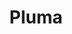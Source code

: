 ---
title: Pluma
date: 
draft: false

# descripcion
description : Argo colgante de plata

materials: Plata 925

color: Plateado

dimensions: 0,7cm x 3,5cm

code: 01-01-0319

type: "Aros"

categories: []

price: $1.840,00

# Images
# first image will be shown in the product page
images:
  # - image: "images/path_to_image"
  # La ubicacion de las imagenes es imagenes/Aros/Aros.Colgantes/01-01-0319-pluma
  - image: "./images/aros/colgantes/01-01-0319-pluma_a.JPG"
  - image: "./images/aros/colgantes/01-01-0319-pluma_b.JPG"
---